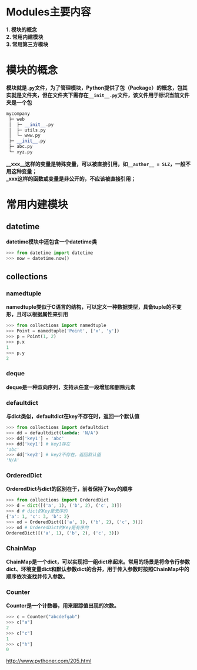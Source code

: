 # Modules主要内容
**1. 模块的概念**  
**2. 常用内建模块**  
**3. 常用第三方模块**  
# 模块的概念  
**模块就是```.py```文件，为了管理模块，Python提供了包（Package）的概念，包其实就是文件夹，但在文件夹下需存在```__init__.py```文件，该文件用于标识当前文件夹是一个包**  
```python
mycompany
 ├─ web
 │  ├─ __init__.py
 │  ├─ utils.py
 │  └─ www.py
 ├─ __init__.py
 ├─ abc.py
 └─ xyz.py
```
**__xxx__这样的变量是特殊变量，可以被直接引用，如```__author__ = SLZ```，一般不用这种变量；**  
**_xxx这样的函数或变量是非公开的，不应该被直接引用；**  
# 常用内建模块
## datetime  
**datetime模块中还包含一个datetime类**  
```python
>>> from datetime import datetime
>>> now = datetime.now()
```
## collections  
### namedtuple  
**namedtuple类似于C语言的结构，可以定义一种数据类型，具备tuple的不变形，且可以根据属性来引用**  
```python
>>> from collections import namedtuple
>>> Point = namedtuple('Point', ['x', 'y'])
>>> p = Point(1, 2)
>>> p.x
1
>>> p.y
2
```  
### deque  
**deque是一种双向序列，支持从任意一段增加和删除元素**  
### defaultdict
**与dict类似，defaultdict在key不存在时，返回一个默认值**  
```python
>>> from collections import defaultdict
>>> dd = defaultdict(lambda: 'N/A')
>>> dd['key1'] = 'abc'
>>> dd['key1'] # key1存在
'abc'
>>> dd['key2'] # key2不存在，返回默认值
'N/A'
```
### OrderedDict  
**OrderedDict与dict的区别在于，前者保持了key的顺序**  
```python
>>> from collections import OrderedDict
>>> d = dict([('a', 1), ('b', 2), ('c', 3)])
>>> d # dict的Key是无序的
{'a': 1, 'c': 3, 'b': 2}
>>> od = OrderedDict([('a', 1), ('b', 2), ('c', 3)])
>>> od # OrderedDict的Key是有序的
OrderedDict([('a', 1), ('b', 2), ('c', 3)])
```
### ChainMap  
**ChainMap是一个dict，可以实现把一组dict串起来。常用的场景是将命令行参数dict、环境变量dict和默认参数dict的合并，用于传入参数时按照ChainMap中的顺序依次查找并传入参数。**  
### Counter  
**Counter是一个计数器，用来跟踪值出现的次数。**
```python
>>> c = Counter("abcdefgab")
>>> c["a"]
2
>>> c["c"]
1
>>> c["h"]
0
```
http://www.pythoner.com/205.html
